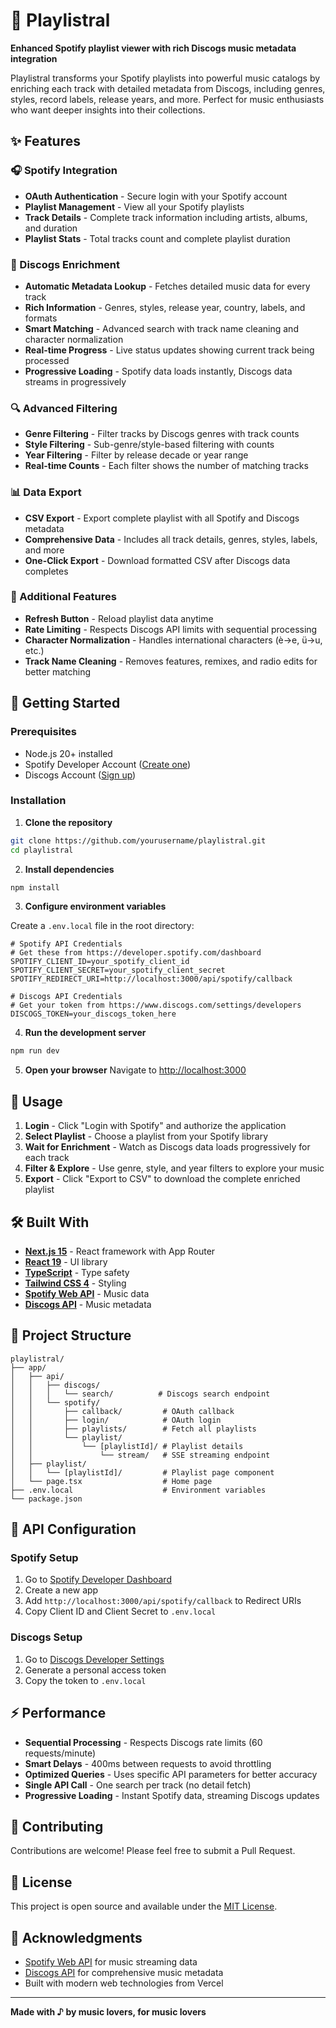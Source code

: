 # 🎵 Playlistral

**Enhanced Spotify playlist viewer with rich Discogs music metadata integration**

Playlistral transforms your Spotify playlists into powerful music catalogs by enriching each track with detailed metadata from Discogs, including genres, styles, record labels, release years, and more. Perfect for music enthusiasts who want deeper insights into their collections.

## ✨ Features

### 🎧 Spotify Integration
- **OAuth Authentication** - Secure login with your Spotify account
- **Playlist Management** - View all your Spotify playlists
- **Track Details** - Complete track information including artists, albums, and duration
- **Playlist Stats** - Total tracks count and complete playlist duration

### 🎼 Discogs Enrichment
- **Automatic Metadata Lookup** - Fetches detailed music data for every track
- **Rich Information** - Genres, styles, release year, country, labels, and formats
- **Smart Matching** - Advanced search with track name cleaning and character normalization
- **Real-time Progress** - Live status updates showing current track being processed
- **Progressive Loading** - Spotify data loads instantly, Discogs data streams in progressively

### 🔍 Advanced Filtering
- **Genre Filtering** - Filter tracks by Discogs genres with track counts
- **Style Filtering** - Sub-genre/style-based filtering with counts
- **Year Filtering** - Filter by release decade or year range
- **Real-time Counts** - Each filter shows the number of matching tracks

### 📊 Data Export
- **CSV Export** - Export complete playlist with all Spotify and Discogs metadata
- **Comprehensive Data** - Includes all track details, genres, styles, labels, and more
- **One-Click Export** - Download formatted CSV after Discogs data completes

### 🔄 Additional Features
- **Refresh Button** - Reload playlist data anytime
- **Rate Limiting** - Respects Discogs API limits with sequential processing
- **Character Normalization** - Handles international characters (è→e, ü→u, etc.)
- **Track Name Cleaning** - Removes features, remixes, and radio edits for better matching

## 🚀 Getting Started

### Prerequisites
- Node.js 20+ installed
- Spotify Developer Account ([Create one](https://developer.spotify.com/))
- Discogs Account ([Sign up](https://www.discogs.com/))

### Installation

1. **Clone the repository**
```bash
git clone https://github.com/yourusername/playlistral.git
cd playlistral
```

2. **Install dependencies**
```bash
npm install
```

3. **Configure environment variables**

Create a `.env.local` file in the root directory:

```env
# Spotify API Credentials
# Get these from https://developer.spotify.com/dashboard
SPOTIFY_CLIENT_ID=your_spotify_client_id
SPOTIFY_CLIENT_SECRET=your_spotify_client_secret
SPOTIFY_REDIRECT_URI=http://localhost:3000/api/spotify/callback

# Discogs API Credentials
# Get your token from https://www.discogs.com/settings/developers
DISCOGS_TOKEN=your_discogs_token_here
```

4. **Run the development server**
```bash
npm run dev
```

5. **Open your browser**
Navigate to [http://localhost:3000](http://localhost:3000)

## 🎯 Usage

1. **Login** - Click "Login with Spotify" and authorize the application
2. **Select Playlist** - Choose a playlist from your Spotify library
3. **Wait for Enrichment** - Watch as Discogs data loads progressively for each track
4. **Filter & Explore** - Use genre, style, and year filters to explore your music
5. **Export** - Click "Export to CSV" to download the complete enriched playlist

## 🛠️ Built With

- **[Next.js 15](https://nextjs.org/)** - React framework with App Router
- **[React 19](https://react.dev/)** - UI library
- **[TypeScript](https://www.typescriptlang.org/)** - Type safety
- **[Tailwind CSS 4](https://tailwindcss.com/)** - Styling
- **[Spotify Web API](https://developer.spotify.com/documentation/web-api)** - Music data
- **[Discogs API](https://www.discogs.com/developers)** - Music metadata

## 📁 Project Structure

```
playlistral/
├── app/
│   ├── api/
│   │   ├── discogs/
│   │   │   └── search/          # Discogs search endpoint
│   │   └── spotify/
│   │       ├── callback/         # OAuth callback
│   │       ├── login/            # OAuth login
│   │       ├── playlists/        # Fetch all playlists
│   │       └── playlist/
│   │           └── [playlistId]/ # Playlist details
│   │               └── stream/   # SSE streaming endpoint
│   ├── playlist/
│   │   └── [playlistId]/         # Playlist page component
│   └── page.tsx                  # Home page
├── .env.local                    # Environment variables
└── package.json
```

## 🔐 API Configuration

### Spotify Setup
1. Go to [Spotify Developer Dashboard](https://developer.spotify.com/dashboard)
2. Create a new app
3. Add `http://localhost:3000/api/spotify/callback` to Redirect URIs
4. Copy Client ID and Client Secret to `.env.local`

### Discogs Setup
1. Go to [Discogs Developer Settings](https://www.discogs.com/settings/developers)
2. Generate a personal access token
3. Copy the token to `.env.local`

## ⚡ Performance

- **Sequential Processing** - Respects Discogs rate limits (60 requests/minute)
- **Smart Delays** - 400ms between requests to avoid throttling
- **Optimized Queries** - Uses specific API parameters for better accuracy
- **Single API Call** - One search per track (no detail fetch)
- **Progressive Loading** - Instant Spotify data, streaming Discogs updates

## 🤝 Contributing

Contributions are welcome! Please feel free to submit a Pull Request.

## 📄 License

This project is open source and available under the [MIT License](LICENSE).

## 🙏 Acknowledgments

- [Spotify Web API](https://developer.spotify.com/documentation/web-api) for music streaming data
- [Discogs API](https://www.discogs.com/developers) for comprehensive music metadata
- Built with modern web technologies from Vercel

---

**Made with ♪ by music lovers, for music lovers**